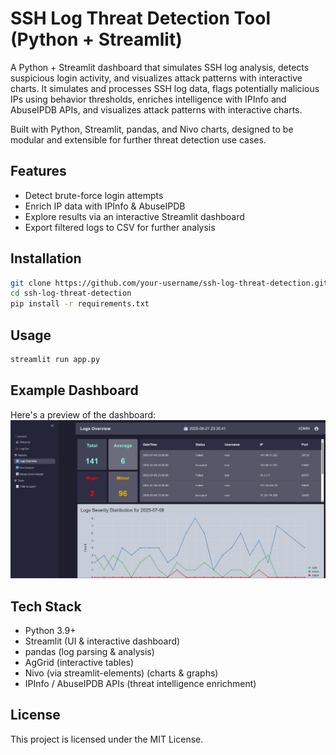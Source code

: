 # **SSH Log Threat Detection Tool (Python + Streamlit)**

A Python + Streamlit dashboard that simulates SSH log analysis, detects suspicious login activity, and visualizes attack patterns with interactive charts.
It simulates and processes SSH log data, flags potentially malicious IPs using behavior thresholds, enriches intelligence with IPInfo and AbuseIPDB APIs, and visualizes attack patterns with interactive charts.

Built with Python, Streamlit, pandas, and Nivo charts, designed to be modular and extensible for further threat detection use cases.

## Features
- Detect brute-force login attempts
- Enrich IP data with IPInfo & AbuseIPDB
- Explore results via an interactive Streamlit dashboard
- Export filtered logs to CSV for further analysis

## Installation
```bash
git clone https://github.com/your-username/ssh-log-threat-detection.git
cd ssh-log-threat-detection
pip install -r requirements.txt
```

## Usage
```bash
streamlit run app.py
```
## Example Dashboard
Here's a preview of the dashboard:
![Dashboard Preview](assets/Screenshot.png)

## Tech Stack
- Python 3.9+
- Streamlit (UI & interactive dashboard)
- pandas (log parsing & analysis)
- AgGrid (interactive tables)
- Nivo (via streamlit-elements) (charts & graphs)
- IPInfo / AbuseIPDB APIs (threat intelligence enrichment)

## License
This project is licensed under the MIT License.
